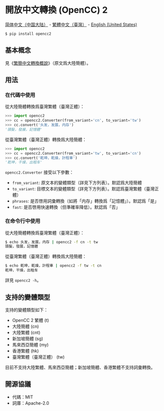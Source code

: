 # 開放中文轉換 (OpenCC) 2

[<span lang="zh-CN">简体中文（中国大陆）</span>](https://github.com/sgalal/opencc2/blob/master/README-zh_CN.md) - [<span lang="zh-TW">繁體中文（臺灣）</span>](https://github.com/sgalal/opencc2/blob/master/README-zh_TW.md) - [<span lang="en-US">English (United States)</span>](https://github.com/sgalal/opencc2/blob/master/README-en_US.md)

```sh
$ pip install opencc2
```

## 基本概念

見《[繁簡中文轉換概說](https://zhuanlan.zhihu.com/p/104314323)》（原文爲大陸簡體）。

## 用法

### 在代碼中使用

從大陸簡體轉換爲臺灣繁體（臺灣正體）：

```python
>>> import opencc2
>>> cc = opencc2.Converter(from_variant='cn', to_variant='tw')
>>> cc.convert('头发，发展，内存')
'頭髮，發展，記憶體'
```

從臺灣繁體（臺灣正體）轉換爲大陸簡體：

```python
>>> import opencc2
>>> cc = opencc2.Converter(from_variant='tw', to_variant='cn')
>>> cc.convert('乾坤，乾燥，計程車')
'乾坤，干燥，出租车'
```

`opencc2.Converter` 接受以下參數：

* `from_variant`: 原文本的變體類型（詳見下方列表）。默認爲大陸簡體
* `to_variant`: 目標文本的變體類型（詳見下方列表）。默認爲臺灣繁體（臺灣正體）
* `phrases`: 是否啓用詞彙轉換（如將「<span lang="zh-CN">内存</span>」轉換爲「<span lang="zh-TW">記憶體</span>」）。默認爲「是」
* `fast`: 是否啓用快速轉換（但準確率降低）。默認爲「否」

### 在命令行中使用

從大陸簡體轉換爲臺灣繁體（臺灣正體）：

```sh
$ echo 头发，发展，内存 | opencc2 -f cn -t tw
頭髮，發展，記憶體
```

從臺灣繁體（臺灣正體）轉換爲大陸簡體：

```sh
$ echo 乾坤，乾燥，計程車 | opencc2 -f tw -t cn
乾坤，干燥，出租车
```

詳見 `opencc2 -h`。

## 支持的變體類型

支持的變體類型如下：

* OpenCC 2 繁體 (t)
* 大陸簡體 (cn)
* 大陸繁體 (cnt)
* 新加坡簡體 (sg)
* 馬來西亞簡體 (my)
* 香港繁體 (hk)
* 臺灣繁體（臺灣正體） (tw)

目前不支持大陸繁體、馬來西亞簡體；新加坡簡體、香港繁體不支持詞彙轉換。

## 開源協議

* 代碼：MIT
* 詞庫：Apache-2.0
